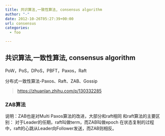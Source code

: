 ```yaml
---
title: 共识算法,一致性算法, consensus algorithm
author: "-"
date: 2012-10-26T05:27:39+00:00
url: consensus
categories:
  - foo

---
```

## 共识算法,一致性算法, consensus algorithm

PoW，PoS，DPoS，PBFT，Paxos，Raft 


分布式一致性算法-Paxos、Raft、ZAB、Gossip

>https://zhuanlan.zhihu.com/p/130332285

### ZAB算法
说明：ZAB也是对Multi Paxos算法的改进，大部分和raft相同
和raft算法的主要区别：
对于Leader的任期，raft叫做term，而ZAB叫做epoch
在状态复制的过程中，raft的心跳从Leader向Follower发送，而ZAB则相反。

